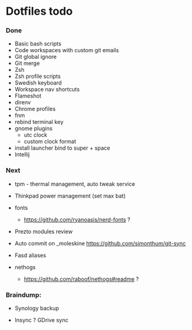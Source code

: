 # Dotfiles todo

### Done
- Basic bash scripts
- Code workspaces with custom git emails
- Git global ignore
- Git merge
- Zsh
- Zsh profile scripts
- Swedish keyboard
- Workspace nav shortcuts
- Flameshot
- direnv
- Chrome profiles
- fnm
- rebind terminal key
- gnome plugins
  - utc clock
  - custom clock format
- install launcher bind to super + space
- Intellij

### Next
- tpm - thermal management, auto tweak service

- Thinkpad power management (set max bat)

- fonts
  - https://github.com/ryanoasis/nerd-fonts  ?

- Prezto modules review

- Auto commit on _moleskine
  https://github.com/simonthum/git-sync
  
- Fasd aliases

- nethogs
  - https://github.com/raboof/nethogs#readme ?


### Braindump:

- Synology backup


- Insync ? GDrive sync
